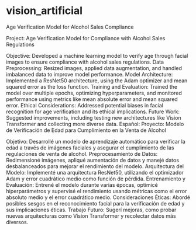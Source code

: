 # vision_artificial
Age Verification Model for Alcohol Sales Compliance

Project: Age Verification Model for Compliance with Alcohol Sales Regulations

Objective: Developed a machine learning model to verify age through facial images to ensure compliance with alcohol sales regulations.
Data Preprocessing: Resized images, applied data augmentation, and handled imbalanced data to improve model performance.
Model Architecture: Implemented a ResNet50 architecture, using the Adam optimizer and mean squared error as the loss function.
Training and Evaluation: Trained the model over multiple epochs, optimizing hyperparameters, and monitored performance using metrics like mean absolute error and mean squared error.
Ethical Considerations: Addressed potential biases in facial recognition for age verification and its ethical implications.
Future Work: Suggested improvements, including testing new architectures like Vision Transformer and collecting more diverse data.
Español: Proyecto: Modelo de Verificación de Edad para Cumplimiento en la Venta de Alcohol

Objetivo: Desarrollé un modelo de aprendizaje automático para verificar la edad a través de imágenes faciales y asegurar el cumplimiento de las regulaciones de venta de alcohol.
Preprocesamiento de Datos: Redimensioné imágenes, apliqué aumentación de datos y manejé datos desbalanceados para mejorar el rendimiento del modelo.
Arquitectura del Modelo: Implementé una arquitectura ResNet50, utilizando el optimizador Adam y error cuadrático medio como función de pérdida.
Entrenamiento y Evaluación: Entrené el modelo durante varias épocas, optimicé hiperparámetros y supervisé el rendimiento usando métricas como el error absoluto medio y el error cuadrático medio.
Consideraciones Éticas: Abordé posibles sesgos en el reconocimiento facial para la verificación de edad y sus implicaciones éticas.
Trabajo Futuro: Sugerí mejoras, como probar nuevas arquitecturas como Vision Transformer y recolectar datos más diversos.
